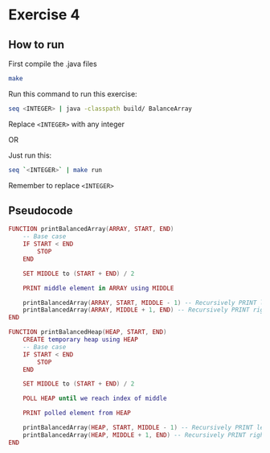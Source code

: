 # Exercise 4

## How to run

First compile the .java files
```bash
make
```

Run this command to run this exercise:
```bash
seq <INTEGER> | java -classpath build/ BalanceArray
```
Replace `<INTEGER>` with any integer

OR

Just run this:
```bash
seq `<INTEGER>` | make run
```
Remember to replace `<INTEGER>`

## Pseudocode

```lua
FUNCTION printBalancedArray(ARRAY, START, END)
	-- Base case
	IF START < END
		STOP
	END

	SET MIDDLE to (START + END) / 2

	PRINT middle element in ARRAY using MIDDLE

	printBalancedArray(ARRAY, START, MIDDLE - 1) -- Recursively PRINT left side of ARRAY
	printBalancedArray(ARRAY, MIDDLE + 1, END) -- Recursively PRINT right side of ARRAY
END
```

```lua
FUNCTION printBalancedHeap(HEAP, START, END)
	CREATE temporary heap using HEAP
	-- Base case
	IF START < END
		STOP
	END

	SET MIDDLE to (START + END) / 2

	POLL HEAP until we reach index of middle

	PRINT polled element from HEAP

	printBalancedArray(HEAP, START, MIDDLE - 1) -- Recursively PRINT left side of HEAP
	printBalancedArray(HEAP, MIDDLE + 1, END) -- Recursively PRINT right side of HEAP
END
```
